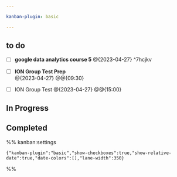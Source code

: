 ```yaml
---

kanban-plugin: basic

---
```


## to do

- [ ] **google data analytics course 5** @{2023-04-27} ^7hcjkv
- [ ] **ION Group Test Prep** <br>@{2023-04-27} @@{09:30}
- [ ] ION Group Test @{2023-04-27} @@{15:00}


## In Progress



## Completed





%% kanban:settings
```
{"kanban-plugin":"basic","show-checkboxes":true,"show-relative-date":true,"date-colors":[],"lane-width":350}
```
%%